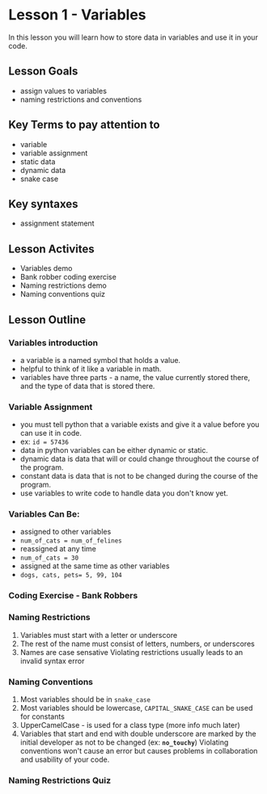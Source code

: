 # Lesson 1 - Variables
In this lesson you will learn how to store data in variables and use it in your code.
## Lesson Goals
- assign values to variables
- naming restrictions and conventions
## Key Terms to pay attention to
- variable
- variable assignment
- static data
- dynamic data
- snake case
## Key syntaxes
- assignment statement
## Lesson Activites
- Variables demo
- Bank robber coding exercise
- Naming restrictions demo
- Naming conventions quiz
## Lesson Outline
### Variables introduction
- a variable is a named symbol that holds a value.
- helpful to think of it like a variable in math.
- variables have three parts - a name, the value currently stored there, and the type of data that is stored there.
### Variable Assignment
- you must tell python that a variable exists and give it a value before you can use it in code.
- ex: <code>id = 57436</code>
- data in python variables can be either dynamic or static.
- dynamic data is data that will or could change throughout the course of the program.
- constant data is data that is not to be changed during the course of the program.
- use variables to write code to handle data you don't know yet.
### Variables Can Be:
- assigned to other variables
- <code>num_of_cats = num_of_felines</code>
- reassigned at any time
- <code>num_of_cats = 30</code>
- assigned at the same time as other variables
- <code>dogs, cats, pets= 5, 99, 104</code>
### Coding Exercise - Bank Robbers
### Naming Restrictions
1. Variables must start with a letter or underscore
2. The rest of the name must consist of letters, numbers, or underscores
3. Names are case sensative
Violating restrictions usually leads to an invalid syntax error
### Naming Conventions
1. Most variables should be in <code>snake_case</code>
2. Most variables should be lowercase, <code>CAPITAL_SNAKE_CASE</code> can be used for constants
3. UpperCamelCase - is used for a class type (more info much later)
4. Variables that start and end with double underscore are marked by the initial developer as not to be changed (ex: <code>__no_touchy__</code>)
Violating conventions won't cause an error but causes problems in collaboration and usability of your code.
### Naming Restrictions Quiz
